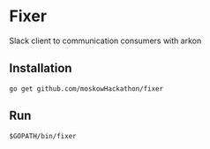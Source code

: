 # Fixer

Slack client to communication consumers with arkon

## Installation 

	go get github.com/moskowHackathon/fixer

## Run
	$GOPATH/bin/fixer

